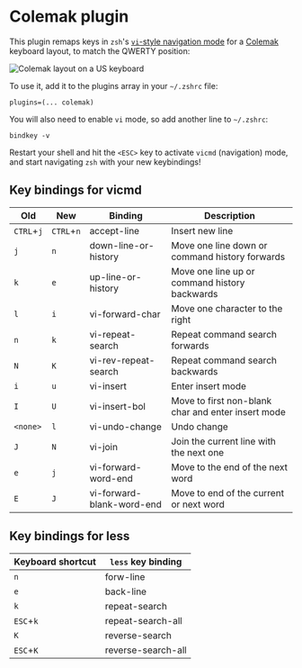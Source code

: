 # Colemak plugin

This plugin remaps keys in `zsh`'s
[`vi`-style navigation mode](http://zsh.sourceforge.net/Doc/Release/Zsh-Line-Editor.html#Keymaps)
for a [Colemak](https://colemak.com/) keyboard layout, to match the QWERTY
position:

![Colemak layout on a US keyboard](https://colemak.com/wiki/images/6/6c/Colemak2.png)

To use it, add it to the plugins array in your `~/.zshrc` file:

```
plugins=(... colemak)
```

You will also need to enable `vi` mode, so add another line to `~/.zshrc`:

```
bindkey -v
```

Restart your shell and hit the `<ESC>` key to activate `vicmd` (navigation)
mode, and start navigating `zsh` with your new keybindings!

## Key bindings for vicmd

| Old        | New        | Binding                   | Description                                        |
| ---------- | ---------- | ------------------------- | -------------------------------------------------- |
| `CTRL`+`j` | `CTRL`+`n` | accept-line               | Insert new line                                    |
| `j`        | `n`        | down-line-or-history      | Move one line down or command history forwards     |
| `k`        | `e`        | up-line-or-history        | Move one line up or command history backwards      |
| `l`        | `i`        | vi-forward-char           | Move one character to the right                    |
| `n`        | `k`        | vi-repeat-search          | Repeat command search forwards                     |
| `N`        | `K`        | vi-rev-repeat-search      | Repeat command search backwards                    |
| `i`        | `u`        | vi-insert                 | Enter insert mode                                  |
| `I`        | `U`        | vi-insert-bol             | Move to first non-blank char and enter insert mode |
| `<none>`   | `l`        | vi-undo-change            | Undo change                                        |
| `J`        | `N`        | vi-join                   | Join the current line with the next one            |
| `e`        | `j`        | vi-forward-word-end       | Move to the end of the next word                   |
| `E`        | `J`        | vi-forward-blank-word-end | Move to end of the current or next word            |

## Key bindings for less

| Keyboard shortcut | `less` key binding |
| ----------------- | ------------------ |
| `n`               | forw-line          |
| `e`               | back-line          |
| `k`               | repeat-search      |
| `ESC`+`k`         | repeat-search-all  |
| `K`               | reverse-search     |
| `ESC`+`K`         | reverse-search-all |
